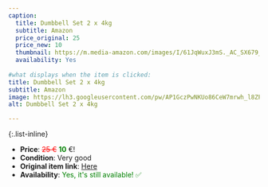 ```yaml
---
caption:
  title: Dumbbell Set 2 x 4kg
  subtitle: Amazon
  price_original: 25
  price_new: 10
  thumbnail: https://m.media-amazon.com/images/I/61JqWuxJ3mS._AC_SX679_.jpg
  availability: Yes
  
#what displays when the item is clicked:
title: Dumbbell Set 2 x 4kg
subtitle: Amazon
image: https://lh3.googleusercontent.com/pw/AP1GczPwNKUo86CeW7mrwh_l8ZPcNg90tzeUEf4Grp1k45_gxWhz73Mvx8LhISwW2wEVAoU5WTr12MMKBWF1DVjLJYiVPF-7RxbTPYQZ35FLQ-8ViTUrApfx9DsNCWH7X9JWnOLVw3rFvZscV1UH5dymwG82eQ=w1220-h1626-s-no-gm?authuser=0
alt: Dumbbell Set 2 x 4kg

---
```

{:.list-inline} 
- **Price**: <span style="color:red"><del>25 €</del></span> <span style="color:green">**10**</span> €!
- **Condition**: Very good
- **Original item link**: [Here](https://www.amazon.de/dp/B096M91C8C?psc=1&ref=ppx_yo2ov_dt_b_product_details)
- **Availability**: <span style='color:green'>Yes, it's still available! ✅</span>
